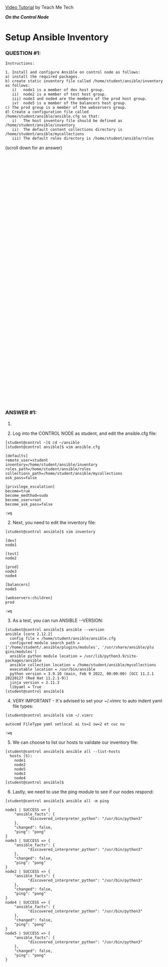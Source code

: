 <a href="https://www.youtube.com/watch?v=R8uwRtgkmCQ&list=PLYB6dfdhWDePZf4fd4YgGGtSX_vHKv5vz&index=2">Video Tutorial</a> by Teach Me Tech


***On the Control Node***

# Setup Ansible Inventory
### QUESTION #1:
```
Instructions:

1. Install and configure Ansible on control node as follows:
a) install the required packages.
b) create static inventory file called /home/student/ansible/inventory as follows:
   i)   node1 is a member of dev host group.
   ii)  node2 is a member of test host group.
   iii) node3 and node4 are the members of the prod host group.
   iv)  node5 is a member of the balancers host group.
c) The prod group is a member of the webservers group.
d) Create a configuration file called /home/student/ansible/ansible.cfg so that:
   i)   The host inventory file should be defined as /home/student/ansible/inventory
   ii)  The default content collections directory is /home/student/ansible/mycollections
   iii) The default roles directory is /home/student/ansible/roles
```

(scroll down for an answer)
<br/><br/><br/><br/><br/><br/><br/><br/><br/><br/><br/><br/><br/><br/><br/><br/><br/><br/><br/><br/><br/><br/><br/><br/>
<br/><br/><br/><br/><br/><br/><br/><br/><br/><br/><br/><br/><br/><br/><br/><br/><br/><br/><br/><br/><br/><br/><br/><br/>

### ANSWER #1:

1) 

1) Log into the CONTROL NODE as student, and edit the ansible.cfg file:
```
[student@control ~]$ cd ~/ansible
[student@control ansible]$ vim ansible.cfg

[defaults]
remote_user=student
inventory=/home/student/ansible/inventory
roles_path=/home/student/ansible/roles
collections_path=/home/student/ansible/mycollections
ask_pass=false

[privilege_escalation]
become=true
become_medthod=sudo
become_user=root
become_ask_pass=false

:wq
```

2) Next, you need to edit the inventory file:
```
[student@control ansible]$ vim inventory

[dev]
node1

[test]
node2

[prod]
node3
node4

[balancers]
node5

[webservers:children]
prod

:wq
```

3) As a test, you can run ANSIBLE --VERSION:
```
[student@control ansible]$ ansible --version
ansible [core 2.12.2]
  config file = /home/student/ansible/ansible.cfg
  configured module search path = ['/home/student/.ansible/plugins/modules', '/usr/share/ansible/plu
gins/modules']
  ansible python module location = /usr/lib/python3.9/site-packages/ansible
  ansible collection location = /home/student/ansible/mycollections
  executable location = /usr/bin/ansible
  python version = 3.9.10 (main, Feb 9 2022, 00:00:00) [GCC 11.2.1 20220127 (Red Hat 11.2.1-9)]
  jinja version = 2.11.3
  libyaml = True
[student@control ansible]$
```

4) VERY IMPORTANT - It's advised to set your ~/.vimrc to auto indent yaml file types:
```
[student@control ansible]$ vim ~/.vimrc

autocmd FileType yaml setlocal ai ts=2 sw=2 et cuc nu

:wq
```

5) We can choose to list our hosts to validate our inventory file:
```
[student@control ansible]$ ansible all --list-hosts
  hosts (5):
    node1
    node2
    node5
    node3
    node4
[student@control ansible]$
```

6) Lastly, we need to use the ping module to see if our nodes respond:
```
[student@control ansible]$ ansible all -m ping

node1 | SUCCESS => {
    "ansible_facts": {
          "discovered_interpreter_python": "/usr/bin/python3"
    },
    "changed": false,
    "ping": "pong"
}
node3 | SUCCESS => {
    "ansible_facts": {
          "discovered_interpreter_python": "/usr/bin/python3"
    },
    "changed": false,
    "ping": "pong"
}
node2 | SUCCESS => {
    "ansible_facts": {
          "discovered_interpreter_python": "/usr/bin/python3"
    },
    "changed": false,
    "ping": "pong"
}
node4 | SUCCESS => {
    "ansible_facts": {
          "discovered_interpreter_python": "/usr/bin/python3"
    },
    "changed": false,
    "ping": "pong"
}
node5 | SUCCESS => {
    "ansible_facts": {
          "discovered_interpreter_python": "/usr/bin/python3"
    },
    "changed": false,
    "ping": "pong"
}
```
